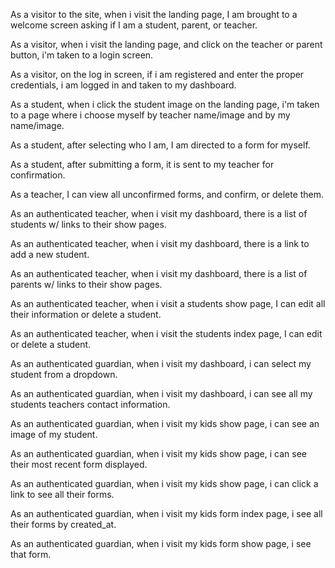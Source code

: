As a visitor to the site,
when i visit the landing page,
I am brought to a welcome screen asking if I am a student, parent, or teacher.

As a visitor,
when i visit the landing page,
and click on the teacher or parent button,
i'm taken to a login screen.

As a visitor,
on the log in screen,
if i am registered and enter the proper credentials,
i am logged in and taken to my dashboard.

As a student,
when i click the student image on the landing page,
i'm taken to a page where i choose myself by teacher
name/image and by my name/image.

As a student,
after selecting who I am,
I am directed to a form for myself.

As a student,
after submitting a form,
it is sent to my teacher for confirmation.

As a teacher,
I can view all unconfirmed forms,
and confirm, or delete them.

As an authenticated teacher,
when i visit my dashboard,
there is a list of students w/ links to their show pages.

As an authenticated teacher,
when i visit my dashboard,
there is a link to add a new student.

As an authenticated teacher,
when i visit my dashboard,
there is a list of parents w/ links to their show pages.

As an authenticated teacher,
when i visit a students show page,
I can edit all their information or delete a student.

As an authenticated teacher,
when i visit the students index page,
I can edit or delete a student.

As an authenticated guardian,
when i visit my dashboard,
i can select my student from a dropdown.

As an authenticated guardian,
when i visit my dashboard,
i can see all my students teachers contact information.

As an authenticated guardian,
when i visit my kids show page,
i can see an image of my student.

As an authenticated guardian,
when i visit my kids show page,
i can see their most recent form displayed.

As an authenticated guardian,
when i visit my kids show page,
i can click a link to see all their forms.

As an authenticated guardian,
when i visit my kids form index page,
i see all their forms by created_at.

As an authenticated guardian,
when i visit my kids form show page,
i see that form.
